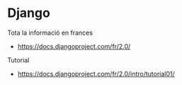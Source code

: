 Django
======

Tota la informació en frances
- https://docs.djangoproject.com/fr/2.0/

Tutorial
- https://docs.djangoproject.com/fr/2.0/intro/tutorial01/
